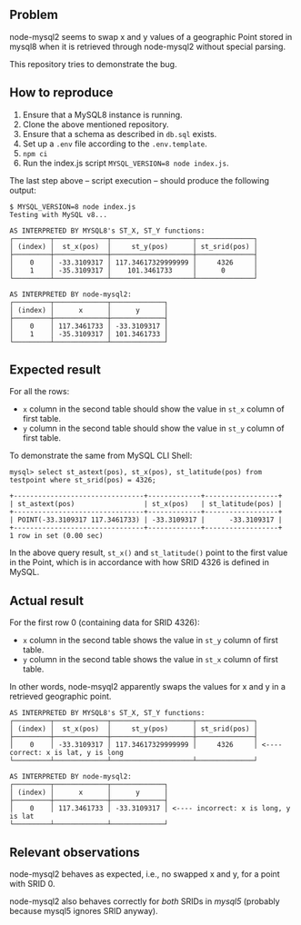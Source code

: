 ## Problem

node-mysql2 seems to swap x and y values of a geographic Point stored in mysql8 when it is retrieved through node-mysql2 without special parsing. 

This repository tries to demonstrate the bug.

## How to reproduce

1. Ensure that a MySQL8 instance is running.
2. Clone the above mentioned repository.
3. Ensure that a schema as described in `db.sql` exists.
4. Set up a `.env` file according to the `.env.template`.
5. `npm ci`
6. Run the index.js script `MYSQL_VERSION=8 node index.js`.

The last step above – script execution – should produce the following output:

```
$ MYSQL_VERSION=8 node index.js
Testing with MySQL v8...

AS INTERPRETED BY MYSQL8's ST_X, ST_Y functions:
┌─────────┬─────────────┬────────────────────┬──────────────┐
│ (index) │  st_x(pos)  │     st_y(pos)      │ st_srid(pos) │
├─────────┼─────────────┼────────────────────┼──────────────┤
│    0    │ -33.3109317 │ 117.34617329999999 │     4326     │
│    1    │ -35.3109317 │    101.3461733     │      0       │
└─────────┴─────────────┴────────────────────┴──────────────┘

AS INTERPRETED BY node-mysql2:
┌─────────┬─────────────┬─────────────┐
│ (index) │      x      │      y      │
├─────────┼─────────────┼─────────────┤
│    0    │ 117.3461733 │ -33.3109317 │
│    1    │ -35.3109317 │ 101.3461733 │
└─────────┴─────────────┴─────────────┘
```

## Expected result

For all the rows:

- `x` column in the second table should show the value in `st_x` column of first table.
- `y` column in the second table should show the value in `st_y` column of first table.

To demonstrate the same from MySQL CLI Shell:

```
mysql> select st_astext(pos), st_x(pos), st_latitude(pos) from testpoint where st_srid(pos) = 4326;

+--------------------------------+-------------+------------------+
| st_astext(pos)                 | st_x(pos)   | st_latitude(pos) |
+--------------------------------+-------------+------------------+
| POINT(-33.3109317 117.3461733) | -33.3109317 |      -33.3109317 |
+--------------------------------+-------------+------------------+
1 row in set (0.00 sec)

```

In the above query result, `st_x()` and `st_latitude()` point to the first value in the Point, which is in accordance with how SRID 4326 is defined in MySQL.

## Actual result

For the first row 0 (containing data for SRID 4326):

- `x` column in the second table shows the value in `st_y` column of first table.
- `y` column in the second table shows the value in `st_x` column of first table.

In other words, node-msyql2 apparently swaps the values for x and y in a retrieved geographic point.

```
AS INTERPRETED BY MYSQL8's ST_X, ST_Y functions:
┌─────────┬─────────────┬────────────────────┬──────────────┐
│ (index) │  st_x(pos)  │     st_y(pos)      │ st_srid(pos) │
├─────────┼─────────────┼────────────────────┼──────────────┤
│    0    │ -33.3109317 │ 117.34617329999999 │     4326     │ <---- correct: x is lat, y is long
└─────────┴─────────────┴────────────────────┴──────────────┘

AS INTERPRETED BY node-mysql2:
┌─────────┬─────────────┬─────────────┐
│ (index) │      x      │      y      │
├─────────┼─────────────┼─────────────┤
│    0    │ 117.3461733 │ -33.3109317 │ <---- incorrect: x is long, y is lat
└─────────┴─────────────┴─────────────┘
```

## Relevant observations

node-mysql2 behaves as expected, i.e., no swapped x and y, for a point with SRID 0.

node-mysql2 also behaves correctly for *both* SRIDs in *mysql5* (probably because mysql5 ignores SRID anyway).
